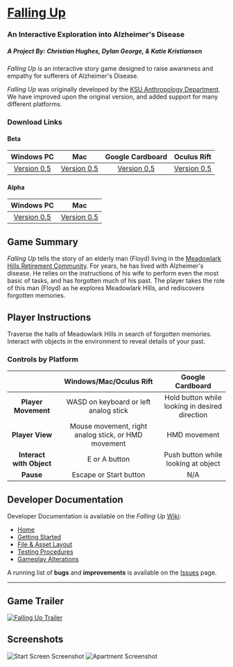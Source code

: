 # [Falling Up](https://fallingupgame.github.io/FallingUp/)
### An Interactive Exploration into Alzheimer's Disease
##### A Project By: Christian Hughes, Dylan George, & Katie Kristiansen

_Falling Up_ is an interactive story game designed to raise awareness and empathy for sufferers of Alzheimer's Disease.

_Falling Up_ was originally developed by the [KSU Anthropology Department](https://www.k-state.edu/sasw/anth/). We have improved upon the original version, and added support for many different platforms.

### Download Links

#### Beta
|                         Windows PC                         |                             Mac                            |                      Google Cardboard                      |                         Oculus Rift                        |
|:----------------------------------------------------------:|:----------------------------------------------------------:|:----------------------------------------------------------:|:----------------------------------------------------------:|
| [Version 0.5](https://www.youtube.com/watch?v=dQw4w9WgXcQ) | [Version 0.5](https://www.youtube.com/watch?v=dQw4w9WgXcQ) | [Version 0.5](https://www.youtube.com/watch?v=dQw4w9WgXcQ) | [Version 0.5](https://www.youtube.com/watch?v=dQw4w9WgXcQ) |

#### Alpha
|                         Windows PC                         |                             Mac                            |
|:----------------------------------------------------------:|:----------------------------------------------------------:|
| [Version 0.5](https://www.youtube.com/watch?v=dQw4w9WgXcQ) | [Version 0.5](https://www.youtube.com/watch?v=dQw4w9WgXcQ) |

## Game Summary
_Falling Up_ tells the story of an elderly man (Floyd) living in the [Meadowlark Hills Retirement Community](http://www.meadowlark.org). For years, he has lived with Alzheimer's disease. He relies on the instructions of his wife to perform even the most basic of tasks, and has forgotten much of his past. The player takes the role of this man (Floyd) as he explores Meadowlark Hills, and rediscovers forgotten memories.

## Player Instructions
Traverse the halls of Meadowlark Hills in search of forgotten memories. Interact with objects in the environment to reveal details of your past.

### Controls by Platform

|                          |                Windows/Mac/Oculus Rift               |                Google Cardboard                |
|:------------------------:|:----------------------------------------------------:|:----------------------------------------------:|
| **Player Movement**      |         WASD on keyboard or left analog stick        | Hold button while looking in desired direction |
| **Player View**          | Mouse movement, right analog stick, or HMD movement  |                  HMD movement                  |
| **Interact with Object** |                     E or A button                    |       Push button while looking at object      |
| **Pause**                |                Escape or Start button                |                       N/A                      |

## Developer Documentation

Developer Documentation is available on the _Falling Up_ [Wiki](https://github.com/FallingUpGame/FallingUp/wiki):

* [Home][home]
* [Getting Started][getting]
* [File & Asset Layout][file]
* [Testing Procedures][test]
* [Gameplay Alterations][gameplay]

A running list of **bugs** and **improvements** is available on the [Issues](https://github.com/FallingUpGame/FallingUp/issues) page.

[home]: https://github.com/FallingUpGame/FallingUp/wiki
[getting]: https://github.com/FallingUpGame/FallingUp/wiki/Getting-Started
[file]: https://github.com/FallingUpGame/FallingUp/wiki/File-&-Asset-Layout
[test]: https://github.com/FallingUpGame/FallingUp/wiki/Testing-Procedures
[gameplay]: https://github.com/FallingUpGame/FallingUp/wiki/Gameplay-Alterations

---

## Game Trailer
[![Falling Up Trailer](http://i.imgur.com/7dVxzRE.png)](https://www.youtube.com/watch?v=BFuluIy-5QY)

## Screenshots
![Start Screen Screenshot](http://i.imgur.com/L7FRiQd.png)
![Apartment Screenshot](http://i.imgur.com/J77QWGn.png)
